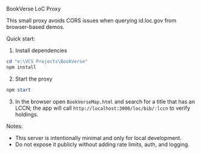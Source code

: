 BookVerse LoC Proxy

This small proxy avoids CORS issues when querying id.loc.gov from browser-based demos.

Quick start:

1. Install dependencies

```powershell
cd "e:\VCS Projects\BookVerse"
npm install
```

2. Start the proxy

```powershell
npm start
```

3. In the browser open `BookVerseMap.html` and search for a title that has an LCCN; the app will call `http://localhost:3000/loc/bib/:lccn` to verify holdings.

Notes:
- This server is intentionally minimal and only for local development.
- Do not expose it publicly without adding rate limits, auth, and logging.
